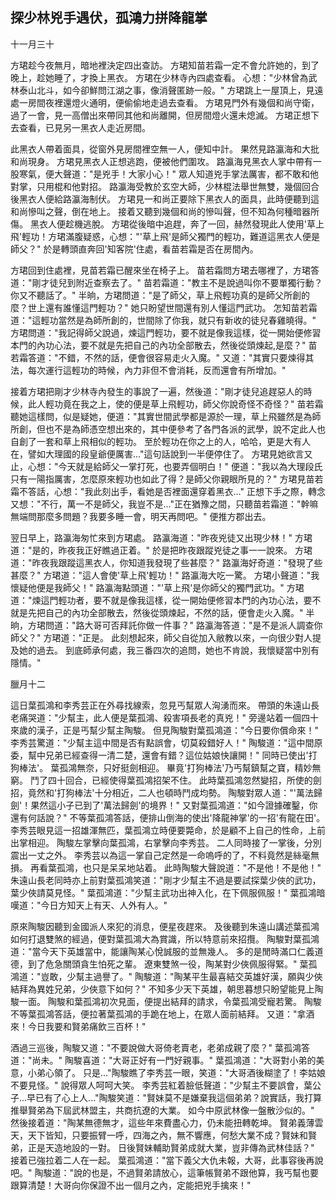 探少林兇手遇伏，孤鴻力拼降龍掌
------------------------------

十一月三十

方珺趁今夜無月，暗地裡決定四出查訪。
方珺知苗若霜一定不會允許她的，到了晚上，趁她睡了，才換上黑衣。
方珺在少林寺內四處查看。
心想："少林曾為武林泰山北斗，如今卻鮮問江湖之事，像消聲匿跡一般。"
方珺跳上一屋頂上，見遠處一房間夜裡還燈火通明，便偷偷地走過去查看。
方珺見門外有幾個和尚守衛，過了一會，見一高僧出來帶同其他和尚離開，但房間燈火還未熄滅。
方珺正想下去查看，已見另一黑衣人走近房間。

此黑衣人帶着面具，從窗外見房間裡空無一人，便知中計。
果然見路瀛海和大批和尚現身。
方珺見黑衣人正想逃跑，便被他們圍攻。
路瀛海見黑衣人掌中帶有一股寒氣，便大聲道："是兇手！大家小心！"
眾人知道兇手掌法厲害，都不敢和他對掌，只用棍和他對招。
路瀛海受教於玄空大師，少林棍法舉世無雙，幾個回合後黑衣人便給路瀛海制伏。
方珺見一和尚正要除下黑衣人的面具，此時便聽到這和尚慘叫之聲，倒在地上。
接着又聽到幾個和尚的慘叫聲，但不知為何種暗器所傷。
黑衣人便趁機逃脫。
方珺從後暗中追趕，奔了一回，赫然發現此人使用'草上飛'輕功！方珺滿腹疑惑，心想："'草上飛'是師父獨門的輕功，難道這黑衣人便是師父？"
於是轉頭直奔回'知客院'住處，看苗若霜是否在房間內。

方珺回到住處裡，見苗若霜已醒來坐在椅子上。
苗若霜問方珺去哪裡了，方珺答道："剛才徒兒到附近查察去了。"
苗若霜道："教主不是說過叫你不要單獨行動？你又不聽話了。"
半晌，方珺問道："是了師父，草上飛輕功真的是師父所創的麼？世上還有誰懂這門輕功？"
她只盼望世間還有別人懂這門武功。
怎知苗若霜道："這輕功當然是為師所創的，世間除了你我，就只有新收的徒兒春雞曉得。"
方珺問道："我記得師父說過，煉這門輕功，要不就是像我這樣，從一開始便修習本門的內功心法，要不就是先把自己的內功全部散去，然後從頭煉起,是麼？"
苗若霜答道："不錯，不然的話，便會很容易走火入魔。"
又道："其實只要煉得其法，每次運行這輕功的時候，內力非但不會消耗，反而還會有所增加。"

接着方珺把剛才少林寺內發生的事說了一遍，然後道："剛才徒兒追趕惡人的時候，此人輕功竟在我之上，使的便是草上飛輕功，師父你說奇怪不奇怪？"
苗若霜聽她這樣問，似是疑她，便道："其實世間武學都是源於一理，草上飛雖然是為師所創，但也不是為師憑空想出來的，其中便參考了各門各派的武學，說不定此人也自創了一套和草上飛相似的輕功。
至於輕功在你之上的人，哈哈，更是大有人在，譬如大理國的段皇爺便厲害..."這句話說到一半便停住了。
方珺見她欲言又止，心想："今天就是給師父一掌打死，也要弄個明白！"
便道："我以為大理段氏只有一陽指厲害，怎麼原來輕功也如此了得？是師父你親眼所見的？"
方珺見苗若霜不答話，心想："我此刻出手，看她是否裡面還穿着黑衣..."
正想下手之際，轉念又想："不行，萬一不是師父，我豈不是..."正在猶豫之間，只聽苗若霜道："幹嘛無端問那麼多問題？我要多睡一會，明天再問吧。"
便推方郡出去。

翌日早上，路瀛海匆忙來到方珺處。
路瀛海道："昨夜兇徒又出現少林！"
方珺道："是的，昨夜我正好瞧過正着。"
於是把昨夜跟蹤兇徒之事一一說來。
方珺道："昨夜我跟蹤這黑衣人，你知道我發現了些甚麼？"
路瀛海好奇道："發現了些甚麼？"
方珺道："這人會使'草上飛'輕功！"
路瀛海大吃一驚。
方珺小聲道："我懷疑他便是我師父！"
路瀛海點頭道："'草上飛'是你師父的獨門武功。"
方珺道："煉這門輕功者，要不就是像我這樣，從一開始便修習本門的內功心法，要不就是先把自己的內功全部散去，然後從頭煉起，不然的話，便會走火入魔。"
半晌，方珺問道："路大哥可否拜託你做一件事？"
路瀛海答道："是不是派人調查你師父？"
方珺道："正是。
此刻想起來，師父自從加入敝教以來，一向很少對人提及她的過去。
到底師承何處，我三番四次的追問，她也不肯說，我懷疑當中別有隱情。"

臘月十二

這日葉孤鴻和李秀芸正在外尋找線索，忽見丐幫眾人洶湧而來。
帶頭的朱遠山長老痛哭道："少幫主，此人便是葉孤鴻、殺害項長老的真兇！"
旁邊站着一個四十來歲的漢子，正是丐幫少幫主陶駿。
但見陶駿對葉孤鴻道："今日要你償命來！"
李秀芸驚道："少幫主這中間是否有點誤會，切莫殺錯好人！"
陶駿道："這中間原委，幫中兄弟已經查得一清二楚，還會有錯？這位姑娘快讓開！"
同時已使出'打狗棒法'。
葉孤鴻無奈，只好挺劍相迎。
畢竟'打狗棒法'乃丐幫鎮幫之寶，精妙無窮。
鬥了四十回合，已經使得葉孤鴻招架不住。
此時葉孤鴻忽然變招，所使的劍招，竟然和'打狗棒法'十分相近，二人也頓時鬥成均勢。
陶駿對眾人道："'萬法歸劍'！果然這小子已到了'萬法歸劍'的境界！"
又對葉孤鴻道："如今證據確鑿，你還有何話說？"
不等葉孤鴻答話，便排山倒海的使出'降龍神掌'的一招'有龍在田'。
李秀芸眼見這一招雄渾無匹，葉孤鴻立時便要斃命，於是顧不上自己的性命，上前出掌相迎。
陶駿左掌擊向葉孤鴻，右掌擊向李秀芸。
二人同時接了一掌後，分別震出一丈之外。
李秀芸以為這一掌自己定然是一命嗚呼的了，不料竟然是絲毫無損。
再看葉孤鴻，也只是呆呆地站着。
此時陶駿大聲說道："不是他！不是他！"
朱遠山長老同時亦上前對葉孤鴻笑道："剛才少幫主不過是要試探葉少俠的武功，葉少俠請莫見怪。"
葉孤鴻道："少幫主武功出神入化，在下佩服佩服！"
葉孤鴻暗嘆道："今日方知天上有天、人外有人。"

原來陶駿因聽到金國派人來犯的消息，便星夜趕來。
及後聽到朱遠山講述葉孤鴻如何打退雙煞的經過，便對葉孤鴻大為賞識，所以特意前來招攬。
陶駿對葉孤鴻道："當今天下英雄當中，能讓陶某心悅誠服的並無幾人。
多的是閒時滿口仁義道德，到了危急關頭貪生怕死之輩。
遼東雙煞一役，陶某對少俠佩服得緊。"
葉孤鴻道："豈敢，少幫主過譽了。"
陶駿道："陶某平生最喜結交英雄好漢，願與少俠結拜為異姓兄弟，少俠意下如何？"
不知多少天下英雄，朝思暮想只盼望能見上陶駿一面。
陶駿和葉孤鴻初次見面，便提出結拜的請求，令葉孤鴻受寵若驚。
陶駿不等葉孤鴻答話，便拉著葉孤鴻的手跪在地上，在眾人面前結拜。
又道："拿酒來！今日我要和賢弟痛飲三百杯！"

酒過三巡後，陶駿又道："不要說做大哥倚老賣老，老弟成親了麼？"
葉孤鴻答道："尚未。"
陶駿喜道："大哥正好有一門好親事。"
葉孤鴻道："大哥對小弟的美意，小弟心領了。
只是..."陶駿瞧了李秀芸一眼，笑道："大哥酒後糊塗了！李姑娘不要見怪。"
說得眾人呵呵大笑。
李秀芸紅着臉低聲道："少幫主不要誤會，葉公子...早已有了心上人..."陶駿笑道："賢妹莫不是嫌棄我這個弟弟？說實話，我打算推舉賢弟為下屆武林盟主，共商抗遼的大業。
如今中原武林像一盤散沙似的。"
然後接着道："陶某無德無才，這些年來費盡心力，仍未能扭轉乾坤。
賢弟義薄雲天，天下皆知，只要振臂一呼，四海之內，無不響應，何愁大業不成？賢妹和賢弟，正是天造地設的一對。
日後賢妹輔助賢弟成就大業，豈非傳為武林佳話？"
接着已強拉着二人在一起。
葉孤鴻道："當下義父大仇未報，大哥，此事容後再說吧。"
陶駿道："說的也是，不過賢弟請放心，這筆帳賢弟不跟他算，我丐幫也要跟算清楚！大哥向你保證不出一個月之內，定能把兇手擒來！"

